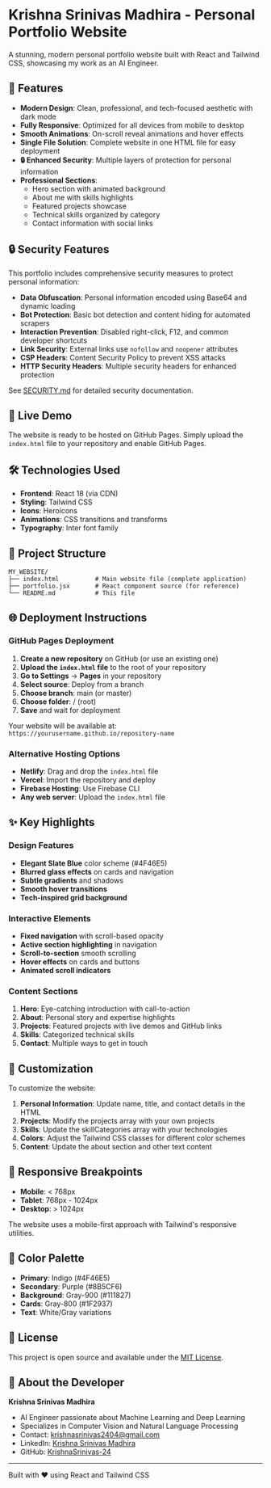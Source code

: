# Krishna Srinivas Madhira - Personal Portfolio Website

A stunning, modern personal portfolio website built with React and Tailwind CSS, showcasing my work as an AI Engineer.

## 🌟 Features

- **Modern Design**: Clean, professional, and tech-focused aesthetic with dark mode
- **Fully Responsive**: Optimized for all devices from mobile to desktop
- **Smooth Animations**: On-scroll reveal animations and hover effects
- **Single File Solution**: Complete website in one HTML file for easy deployment
- **🔒 Enhanced Security**: Multiple layers of protection for personal information
- **Professional Sections**:
  - Hero section with animated background
  - About me with skills highlights
  - Featured projects showcase
  - Technical skills organized by category
  - Contact information with social links

## 🔒 Security Features

This portfolio includes comprehensive security measures to protect personal information:

- **Data Obfuscation**: Personal information encoded using Base64 and dynamic loading
- **Bot Protection**: Basic bot detection and content hiding for automated scrapers
- **Interaction Prevention**: Disabled right-click, F12, and common developer shortcuts
- **Link Security**: External links use `nofollow` and `noopener` attributes
- **CSP Headers**: Content Security Policy to prevent XSS attacks
- **HTTP Security Headers**: Multiple security headers for enhanced protection

See [SECURITY.md](SECURITY.md) for detailed security documentation.

## 🚀 Live Demo

The website is ready to be hosted on GitHub Pages. Simply upload the `index.html` file to your repository and enable GitHub Pages.

## 🛠️ Technologies Used

- **Frontend**: React 18 (via CDN)
- **Styling**: Tailwind CSS
- **Icons**: Heroicons
- **Animations**: CSS transitions and transforms
- **Typography**: Inter font family

## 📁 Project Structure

```
MY_WEBSITE/
├── index.html          # Main website file (complete application)
├── portfolio.jsx       # React component source (for reference)
└── README.md           # This file
```

## 🌐 Deployment Instructions

### GitHub Pages Deployment

1. **Create a new repository** on GitHub (or use an existing one)
2. **Upload the `index.html` file** to the root of your repository
3. **Go to Settings** → **Pages** in your repository
4. **Select source**: Deploy from a branch
5. **Choose branch**: main (or master)
6. **Choose folder**: / (root)
7. **Save** and wait for deployment

Your website will be available at: `https://yourusername.github.io/repository-name`

### Alternative Hosting Options

- **Netlify**: Drag and drop the `index.html` file
- **Vercel**: Import the repository and deploy
- **Firebase Hosting**: Use Firebase CLI
- **Any web server**: Upload the `index.html` file

## ✨ Key Highlights

### Design Features
- **Elegant Slate Blue** color scheme (#4F46E5)
- **Blurred glass effects** on cards and navigation
- **Subtle gradients** and shadows
- **Smooth hover transitions**
- **Tech-inspired grid background**

### Interactive Elements
- **Fixed navigation** with scroll-based opacity
- **Active section highlighting** in navigation
- **Scroll-to-section** smooth scrolling
- **Hover effects** on cards and buttons
- **Animated scroll indicators**

### Content Sections
1. **Hero**: Eye-catching introduction with call-to-action
2. **About**: Personal story and expertise highlights
3. **Projects**: Featured projects with live demos and GitHub links
4. **Skills**: Categorized technical skills
5. **Contact**: Multiple ways to get in touch

## 🔧 Customization

To customize the website:

1. **Personal Information**: Update name, title, and contact details in the HTML
2. **Projects**: Modify the projects array with your own projects
3. **Skills**: Update the skillCategories array with your technologies
4. **Colors**: Adjust the Tailwind CSS classes for different color schemes
5. **Content**: Update the about section and other text content

## 📱 Responsive Breakpoints

- **Mobile**: < 768px
- **Tablet**: 768px - 1024px
- **Desktop**: > 1024px

The website uses a mobile-first approach with Tailwind's responsive utilities.

## 🎨 Color Palette

- **Primary**: Indigo (#4F46E5)
- **Secondary**: Purple (#8B5CF6)
- **Background**: Gray-900 (#111827)
- **Cards**: Gray-800 (#1F2937)
- **Text**: White/Gray variations

## 📄 License

This project is open source and available under the [MIT License](LICENSE).

## 👤 About the Developer

**Krishna Srinivas Madhira**
- AI Engineer passionate about Machine Learning and Deep Learning
- Specializes in Computer Vision and Natural Language Processing
- Contact: krishnasrinivas2404@gmail.com
- LinkedIn: [Krishna Srinivas Madhira](https://www.linkedin.com/in/krishna-srinivas-madhira-16819222a/)
- GitHub: [KrishnaSrinivas-24](https://github.com/KrishnaSrinivas-24)

---

Built with ❤️ using React and Tailwind CSS